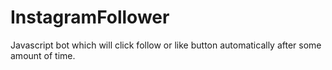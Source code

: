 # InstagramFollower
Javascript bot which will click follow or like button automatically after some amount of time.
